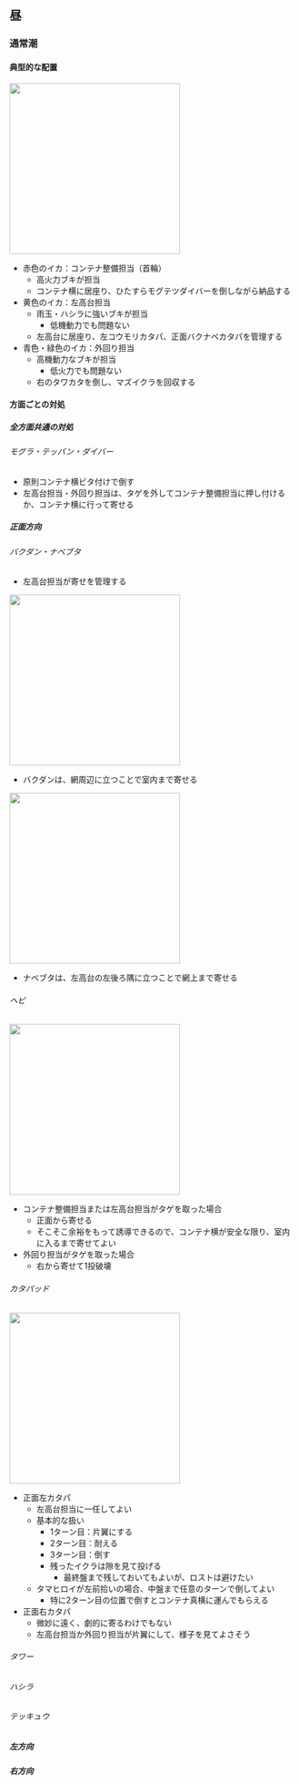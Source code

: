 ## 昼

### 通常潮

#### 典型的な配置

<img src="https://github.com/user-attachments/assets/303fd966-e861-4180-9ceb-215a434b3042" width="300" />

- 赤色のイカ：コンテナ整備担当（首輪）
  - 高火力ブキが担当
  - コンテナ横に居座り、ひたすらモグテツダイバーを倒しながら納品する
- 黄色のイカ：左高台担当
  - 雨玉・ハシラに強いブキが担当
    - 低機動力でも問題ない
  - 左高台に居座り、左コウモリカタパ、正面バクナベカタパを管理する
- 青色・緑色のイカ：外回り担当
  - 高機動力なブキが担当
    - 低火力でも問題ない
  - 右のタワカタを倒し、マズイクラを回収する
 
#### 方面ごとの対処

##### 全方面共通の対処

###### モグラ・テッパン・ダイバー

- 原則コンテナ横ビタ付けで倒す
- 左高台担当・外回り担当は、タゲを外してコンテナ整備担当に押し付けるか、コンテナ横に行って寄せる

##### 正面方向

###### バクダン・ナベブタ

- 左高台担当が寄せを管理する

<img src="https://github.com/user-attachments/assets/5f6b3b98-4267-459b-bf8d-e1c2b3387a4e" width="300" />

- バクダンは、網周辺に立つことで室内まで寄せる

<img src="https://github.com/user-attachments/assets/d7363141-8754-4637-a967-6c49a79e639c" width="300" />

- ナベブタは、左高台の左後ろ隅に立つことで網上まで寄せる

###### ヘビ

<img src="https://github.com/user-attachments/assets/d543da00-7852-420a-b08f-25ddc9e77203" width="300" />

- コンテナ整備担当または左高台担当がタゲを取った場合
  - 正面から寄せる
  - そこそこ余裕をもって誘導できるので、コンテナ横が安全な限り、室内に入るまで寄せてよい
- 外回り担当がタゲを取った場合
  - 右から寄せて1投破壊
 
###### カタパッド

<img src="https://github.com/user-attachments/assets/14c03e40-c6cc-419d-9e62-a7eea7ccda4b" width="300" />

- 正面左カタパ
  - 左高台担当に一任してよい
  - 基本的な扱い
    - 1ターン目：片翼にする
    - 2ターン目：耐える
    - 3ターン目：倒す
    - 残ったイクラは隙を見て投げる
      - 最終盤まで残しておいてもよいが、ロストは避けたい
  - タマヒロイが左前拾いの場合、中盤まで任意のターンで倒してよい
    - 特に2ターン目の位置で倒すとコンテナ真横に運んでもらえる
- 正面右カタパ
  - 微妙に遠く、劇的に寄るわけでもない
  - 左高台担当か外回り担当が片翼にして、様子を見てよさそう

###### タワー

###### ハシラ

###### テッキュウ

##### 左方向

##### 右方向
